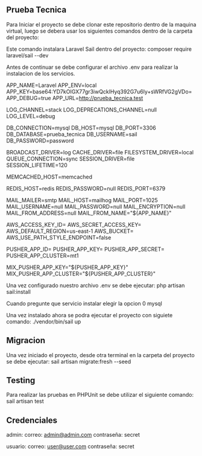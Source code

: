 ## Prueba Tecnica
Para Iniciar el proyecto se debe clonar este repositorio dentro de la maquina virtual, 
luego se debera usar los siguientes comandos dentro de la carpeta del proyecto:

Este comando instalara Laravel Sail dentro del proyecto:
composer require laravel/sail --dev

Antes de continuar se debe configurar el archivo .env para realizar la instalacion de los servicios.

APP_NAME=Laravel
APP_ENV=local
APP_KEY=base64:YD7kOIGX77gr3iwQcklHyq392G7u6ly+sWRfVG2gVDo=
APP_DEBUG=true
APP_URL=http://prueba_tecnica.test

LOG_CHANNEL=stack
LOG_DEPRECATIONS_CHANNEL=null
LOG_LEVEL=debug

DB_CONNECTION=mysql
DB_HOST=mysql
DB_PORT=3306
DB_DATABASE=prueba_tecnica
DB_USERNAME=sail
DB_PASSWORD=password

BROADCAST_DRIVER=log
CACHE_DRIVER=file
FILESYSTEM_DRIVER=local
QUEUE_CONNECTION=sync
SESSION_DRIVER=file
SESSION_LIFETIME=120

MEMCACHED_HOST=memcached

REDIS_HOST=redis
REDIS_PASSWORD=null
REDIS_PORT=6379

MAIL_MAILER=smtp
MAIL_HOST=mailhog
MAIL_PORT=1025
MAIL_USERNAME=null
MAIL_PASSWORD=null
MAIL_ENCRYPTION=null
MAIL_FROM_ADDRESS=null
MAIL_FROM_NAME="${APP_NAME}"

AWS_ACCESS_KEY_ID=
AWS_SECRET_ACCESS_KEY=
AWS_DEFAULT_REGION=us-east-1
AWS_BUCKET=
AWS_USE_PATH_STYLE_ENDPOINT=false

PUSHER_APP_ID=
PUSHER_APP_KEY=
PUSHER_APP_SECRET=
PUSHER_APP_CLUSTER=mt1

MIX_PUSHER_APP_KEY="${PUSHER_APP_KEY}"
MIX_PUSHER_APP_CLUSTER="${PUSHER_APP_CLUSTER}"

Una vez configurado nuestro archivo .env se debe ejecutar:
php artisan sail:install

Cuando pregunte que servicio instalar elegir la opcion 0 mysql

Una vez instalado ahora se podra ejecutar el proyecto con siguiete comando:
./vendor/bin/sail up

## Migracion

Una vez iniciado el proyecto, desde otra terminal en la carpeta del proyecto se debe ejecutar:
sail artisan migrate:fresh --seed

## Testing

Para realizar las pruebas en PHPUnit se debe utilizar el siguiente comando:
sail artisan test

## Credenciales

admin:
correo: admin@admin.com
contraseña: secret

usuario:
correo: user@user.com
contraseña: secret
